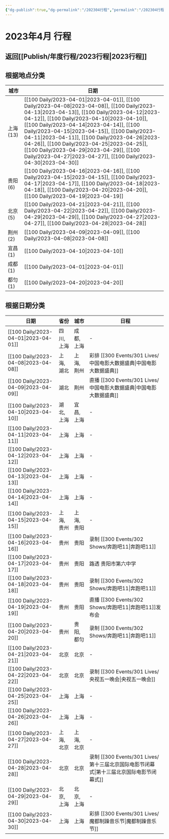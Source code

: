 ```yaml
---
{"dg-publish":true,"dg-permalink":"/202304行程","permalink":"/202304行程/","created":"2023-04-16T18:09:27.599+08:00","updated":"2023-04-16T18:09:55.460+08:00"}
---
```


# 2023年4月 行程

## 返回[[Publish/年度行程/2023行程\|2023行程]]

## 根据地点分类

| 城市      | 日期                                                                                                                                                                                                                                                                                                                                                                                                                                                                                                                                                  |
| ------- | --------------------------------------------------------------------------------------------------------------------------------------------------------------------------------------------------------------------------------------------------------------------------------------------------------------------------------------------------------------------------------------------------------------------------------------------------------------------------------------------------------------------------------------------------- |
| 上海 (13) | [[100 Daily/2023-04-01\|2023-04-01]], [[100 Daily/2023-04-08\|2023-04-08]], [[100 Daily/2023-04-13\|2023-04-13]], [[100 Daily/2023-04-12\|2023-04-12]], [[100 Daily/2023-04-10\|2023-04-10]], [[100 Daily/2023-04-14\|2023-04-14]], [[100 Daily/2023-04-15\|2023-04-15]], [[100 Daily/2023-04-11\|2023-04-11]], [[100 Daily/2023-04-26\|2023-04-26]], [[100 Daily/2023-04-25\|2023-04-25]], [[100 Daily/2023-04-29\|2023-04-29]], [[100 Daily/2023-04-27\|2023-04-27]], [[100 Daily/2023-04-30\|2023-04-30]] |
| 贵阳 (6)  | [[100 Daily/2023-04-16\|2023-04-16]], [[100 Daily/2023-04-15\|2023-04-15]], [[100 Daily/2023-04-17\|2023-04-17]], [[100 Daily/2023-04-18\|2023-04-18]], [[100 Daily/2023-04-20\|2023-04-20]], [[100 Daily/2023-04-19\|2023-04-19]]                                                                                                                                                                                                                                                                                                |
| 北京 (5)  | [[100 Daily/2023-04-21\|2023-04-21]], [[100 Daily/2023-04-22\|2023-04-22]], [[100 Daily/2023-04-29\|2023-04-29]], [[100 Daily/2023-04-27\|2023-04-27]], [[100 Daily/2023-04-28\|2023-04-28]]                                                                                                                                                                                                                                                                                                                                         |
| 荆州 (2)  | [[100 Daily/2023-04-09\|2023-04-09]], [[100 Daily/2023-04-08\|2023-04-08]]                                                                                                                                                                                                                                                                                                                                                                                                                                                                    |
| 宜昌 (1)  | [[100 Daily/2023-04-10\|2023-04-10]]                                                                                                                                                                                                                                                                                                                                                                                                                                                                                                             |
| 成都 (1)  | [[100 Daily/2023-04-01\|2023-04-01]]                                                                                                                                                                                                                                                                                                                                                                                                                                                                                                             |
| 都匀 (1)  | [[100 Daily/2023-04-20\|2023-04-20]]                                                                                                                                                                                                                                                                                                                                                                                                                                                                                                             |


## 根据日期分类

| 日期                                      | 省份     | 城市     | 日程                    |
| --------------------------------------- | ------ | ------ | --------------------- |
| [[100 Daily/2023-04-01\|2023-04-01]] | 四川, 上海 | 成都, 上海 | \-                    |
| [[100 Daily/2023-04-08\|2023-04-08]] | 上海, 湖北 | 上海, 荆州 | 彩排 [[300 Events/301 Lives/中国电影大数据盛典\|中国电影大数据盛典]]      |
| [[100 Daily/2023-04-09\|2023-04-09]] | 湖北     | 荆州     | 直播 [[300 Events/301 Lives/中国电影大数据盛典\|中国电影大数据盛典]]      |
| [[100 Daily/2023-04-10\|2023-04-10]] | 湖北, 上海 | 宜昌, 上海 | \-                    |
| [[100 Daily/2023-04-11\|2023-04-11]] | 上海     | 上海     | \-                    |
| [[100 Daily/2023-04-12\|2023-04-12]] | 上海     | 上海     | \-                    |
| [[100 Daily/2023-04-13\|2023-04-13]] | 上海     | 上海     | \-                    |
| [[100 Daily/2023-04-14\|2023-04-14]] | 上海     | 上海     | \-                    |
| [[100 Daily/2023-04-15\|2023-04-15]] | 上海, 贵州 | 上海, 贵阳 | \-                    |
| [[100 Daily/2023-04-16\|2023-04-16]] | 贵州     | 贵阳     | 录制 [[300 Events/302 Shows/奔跑吧11\|奔跑吧11]]          |
| [[100 Daily/2023-04-17\|2023-04-17]] | 贵州     | 贵阳     | 路透 贵阳市第六中学            |
| [[100 Daily/2023-04-18\|2023-04-18]] | 贵州     | 贵阳     | 录制 [[300 Events/302 Shows/奔跑吧11\|奔跑吧11]]          |
| [[100 Daily/2023-04-19\|2023-04-19]] | 贵州     | 贵阳     | 直播 [[300 Events/302 Shows/奔跑吧11\|奔跑吧11]]发布会       |
| [[100 Daily/2023-04-20\|2023-04-20]] | 贵州     | 贵阳, 都匀 | 录制 [[300 Events/302 Shows/奔跑吧11\|奔跑吧11]]          |
| [[100 Daily/2023-04-21\|2023-04-21]] | 北京     | 北京     | \-                    |
| [[100 Daily/2023-04-22\|2023-04-22]] | 北京     | 北京     | 录制 [[300 Events/301 Lives/央视五一晚会\|央视五一晚会]]         |
| [[100 Daily/2023-04-25\|2023-04-25]] | 上海     | 上海     | \-                    |
| [[100 Daily/2023-04-26\|2023-04-26]] | 上海     | 上海     | \-                    |
| [[100 Daily/2023-04-27\|2023-04-27]] | 上海, 北京 | 上海, 北京 | \-                    |
| [[100 Daily/2023-04-28\|2023-04-28]] | 北京     | 北京     | 录制 [[300 Events/301 Lives/第十三届北京国际电影节闭幕式\|第十三届北京国际电影节闭幕式]] |
| [[100 Daily/2023-04-29\|2023-04-29]] | 北京, 上海 | 北京, 上海 | \-                    |
| [[100 Daily/2023-04-30\|2023-04-30]] | 上海     | 上海     | 彩排 [[300 Events/301 Lives/魔都制躁音乐节\|魔都制躁音乐节]]        |
